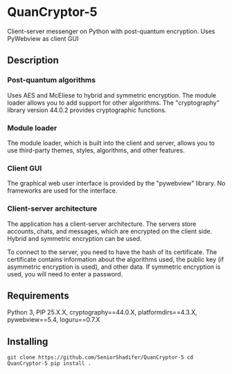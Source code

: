 # QuanCryptor-5
Client-server messenger on Python with post-quantum encryption. Uses PyWebview as client GUI


## Description

### Post-quantum algorithms
Uses AES and McEliese to hybrid and symmetric encryption. The module loader allows you to add support for other algorithms. The "cryptography" library version 44.0.2 provides cryptographic functions.

### Module loader
The module loader, which is built into the client and server, allows you to use third-party themes, styles, algorithms, and other features.

### Client GUI
The graphical web user interface is provided by the "pywebview" library. No frameworks are used for the interface.

### Client-server architecture
The application has a client-server architecture. The servers store accounts, chats, and messages, which are encrypted on the client side. Hybrid and symmetric encryption can be used.

To connect to the server, you need to have the hash of its certificate. The certificate contains information about the algorithms used, the public key (if asymmetric encryption is used), and other data. If symmetric encryption is used, you will need to enter a password.


## Requirements
Python 3, PIP 25.X.X,
cryptography==44.0.X,
platformdirs==4.3.X,
pywebview==5.4,
loguru==0.7.X


## Installing
 `
 git clone https://github.com/SeniorShadifer/QuanCryptor-5
 cd QuanCryptor-5
 pip install .
 `
